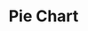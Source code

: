 ---
title: Pie Chart
position:
parameters:
  - name:
    content:
content_markdown:

left_code_blocks:
  - code_block: |-
      {
        "data1": [30],
        "data2": [120]
      }
    title: Input JSON
    language: json

right_code_blocks:
  - code_block: |-
      {
          "data": {
              "columns": [
                  ["data1", 30],
                  ["data2", 120],
              ],
              "type" : "pie"
          }
      }
    title: Output
    language: json
---